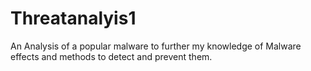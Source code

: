 # Threatanalyis1
An Analysis of a popular malware to further my knowledge of Malware effects and methods to detect and prevent them. 
